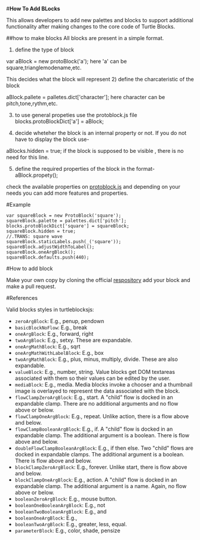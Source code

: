 #__How To Add BLocks__


This allows developers to add new palettes and blocks to support
additional functionality after making changes to the
core code of Turtle Blocks. 

##how to make blocks
All blocks are present in a simple format.

1) define the type of block
  
  var aBlock = new protoBlock('a');
  here 'a' can be square,trianglemodename,etc.

  This decides what the block will represent 
2) define the charcateristic of the block
  
  aBlock.pallete = palletes.dict['character'];
  here character can be pitch,tone,rythm,etc.

3) to use general propeties use the protoblock.js file
  blocks.protoBlockDict['a'] = aBlock;

4) decide wheteher the block is an internal property or not. If you do not have to display the block use-
   
  aBlocks.hidden = true;
  if the block is supposed to be visible , there is no need for this line.
  
5) define the required properties of the block in the format-
   aBlock.propety();  

  
  check the available properties on  [protoblock.js](https://github.com/walterbender/turtleblocksjs/blob/master/js/protoblocks.js)
  and depending on your needs you can add more features and properties.

#Example

    var squareBlock = new ProtoBlock('square');
    squareBlock.palette = palettes.dict['pitch'];
    blocks.protoBlockDict['square'] = squareBlock;
    squareBlock.hidden = true;
    //.TRANS: square wave
    squareBlock.staticLabels.push(_('square'));
    squareBlock.adjustWidthToLabel();
    squareBlock.oneArgBlock();
    squareBlock.defaults.push(440);
  
#How to add block

 Make your own copy by cloning the official [respository](https://github.com/walterbender/musicblocks.git) 
 add your block and make a pull request.


#References
																													
Valid blocks styles in turtleblocksjs:
* `zeroArgBlock`: E.g., penup, pendown
* `basicBlockNoFlow`: E.g., break
* `oneArgBlock`: E.g., forward, right
* `twoArgBlock`: E.g., setxy. These are expandable.
* `oneArgMathBlock`: E.g., sqrt
* `oneArgMathWithLabelBlock`: E.g., box
* `twoArgMathBlock`: E.g., plus, minus, multiply, divide. These are also expandable.
* `valueBlock`: E.g., number, string. Value blocks get DOM textareas associated with them so their values can be edited by the user.
* `mediaBlock`: E.g., media. Media blocks invoke a chooser and a thumbnail image is overlayed to represent the data associated with the block.
* `flowClampZeroArgBlock`: E.g., start. A "child" flow is docked in an expandable clamp. There are no additional arguments and no flow above or below.
* `flowClampOneArgBlock`: E.g., repeat. Unlike action, there is a flow above and below.
* `flowClampBooleanArgBlock`: E.g., if.  A "child" flow is docked in an expandable clamp. The additional argument is a boolean. There is flow above and below.
* `doubleFlowClampBooleanArgBlock`: E.g., if then else.  Two "child" flows are docked in expandable clamps. The additional argument is a boolean. There is flow above and below.
* `blockClampZeroArgBlock`: E.g., forever. Unlike start, there is flow above and below.
* `blockClampOneArgBlock`: E.g., action. A "child" flow is docked in an expandable clamp. The additional argument is a name. Again, no flow above or below.
* `booleanZeroArgBlock`: E.g., mouse button.
* `booleanOneBooleanArgBlock`: E.g., not
* `booleanTwoBooleanArgBlock`: E.g., and
* `booleanOneArgBlock`: E.g.,
* `booleanTwoArgBlock`: E.g., greater, less, equal.
* `parameterBlock`: E.g., color, shade, pensize
